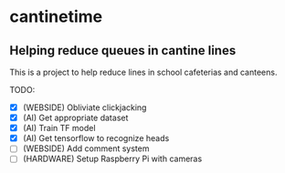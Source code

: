 # cantinetime
## Helping reduce queues in cantine lines

This is a project to help reduce lines in school cafeterias and canteens.

TODO:
- [x] (WEBSIDE) Obliviate clickjacking
- [x] (AI) Get appropriate dataset
- [x] (AI) Train TF model
- [x] (AI) Get tensorflow to recognize heads
- [ ] (WEBSIDE) Add comment system
- [ ] (HARDWARE) Setup Raspberry Pi with cameras
